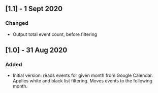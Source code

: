 ## [1.1] - 1 Sept 2020

### Changed

- Output total event count, before filtering

## [1.0] - 31 Aug 2020

### Added

- Initial version: reads events for given month from Google Calendar. Applies white and black list filtering. Moves events to the following month.
